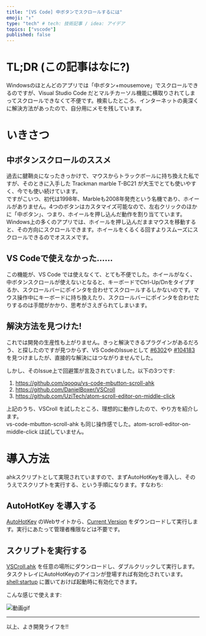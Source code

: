 ```yaml
---
title: "[VS Code] 中ボタンでスクロールするには"
emoji: "↕️"
type: "tech" # tech: 技術記事 / idea: アイデア
topics: ["vscode"]
published: false
---
```


# TL;DR (この記事はなに?)

Windowsのほとんどのアプリでは「中ボタン+mousemove」でスクロールできるのですが、Visual Studio Code だとマルチカーソル機能に横取りされてしまってスクロールできなくて不便です。検索したところ、インターネットの奥深くに解決方法があったので、自分用にメモを残しています。


# いきさつ

## 中ボタンスクロールのススメ

過去に腱鞘炎になったきっかけで、マウスからトラックボールに持ち換えた私ですが、そのときに入手した Trackman marble T-BC21 が大玉でとても使いやすく、今でも使い続けています。  
ですがこいつ、初代は1998年、Marbleも2008年発売という名機であり、ホイールがありません。4つのボタンはカスタマイズ可能なので、左右クリックのほかに「中ボタン」、つまり、ホイールを押し込んだ動作を割り当てています。Windows上の多くのアプリでは、ホイールを押し込んだままマウスを移動すると、その方向にスクロールできます。ホイールをくるくる回すよりスムーズにスクロールできるのでオススメです。

## VS Codeで使えなかった……

この機能が、VS Code では使えなくて、とても不便でした。ホイールがなく、中ボタンスクロールが使えないとなると、キーボードでCtrl-Up/Dnをタイプするか、スクロールバーにポインタを合わせてスクロールするしかないのです。マウス操作中にキーボードに持ち換えたり、スクロールバーにポインタを合わせたりするのは手間がかかり、思考がさえぎられてしまいます。

## 解決方法を見つけた!

これでは開発の生産性も上がりません。きっと解決できるプラグインがあるだろう、と探したのですが見つからず、VS CodeのIssueとして [#6302](https://github.com/microsoft/vscode/issues/6302)や [#104183](https://github.com/microsoft/vscode/issues/104183) を見つけましたが、直接的な解決にはつながりませんでした。  

しかし、そのIssue上で回避策が言及されていました。以下の3つです:

1. https://github.com/qooqu/vs-code-mbutton-scroll-ahk
2. https://github.com/DanielBoxer/VSCroll
3. https://github.com/UziTech/atom-scroll-editor-on-middle-click

上記のうち、VSCroll を試したところ、理想的に動作したので、やり方を紹介します。  
vs-code-mbutton-scroll-ahk も同じ操作感でした。atom-scroll-editor-on-middle-click は試していません。

# 導入方法

ahkスクリプトとして実現されていますので、まずAutoHotKeyを導入し、そのうえでスクリプトを実行する、という手順になります。すなわち:

## AutoHotKey を導入する

[AutoHotKey](https://www.autohotkey.com/) のWebサイトから、[Current Version](https://www.autohotkey.com/download/ahk-install.exe) をダウンロードして実行します。実行にあたって管理者権限などは不要です。

## スクリプトを実行する

[VSCroll.ahk](https://github.com/DanielBoxer/VSCroll/raw/main/VSCroll.ahk) を任意の場所にダウンロードし、ダブルクリックして実行します。タスクトレイにAutoHotKeyのアイコンが登場すれば有効化されています。  
[shell:startup](https://support.microsoft.com/ja-jp/windows/150da165-dcd9-7230-517b-cf3c295d89dd) に置いておけば起動時に有効化できます。

こんな感じで使えます:

![動画gif](https://user-images.githubusercontent.com/65575771/177434189-42c2942b-1919-4770-adab-ca9bf65f50ac.gif)

---- 

以上、よき開発ライフを!!